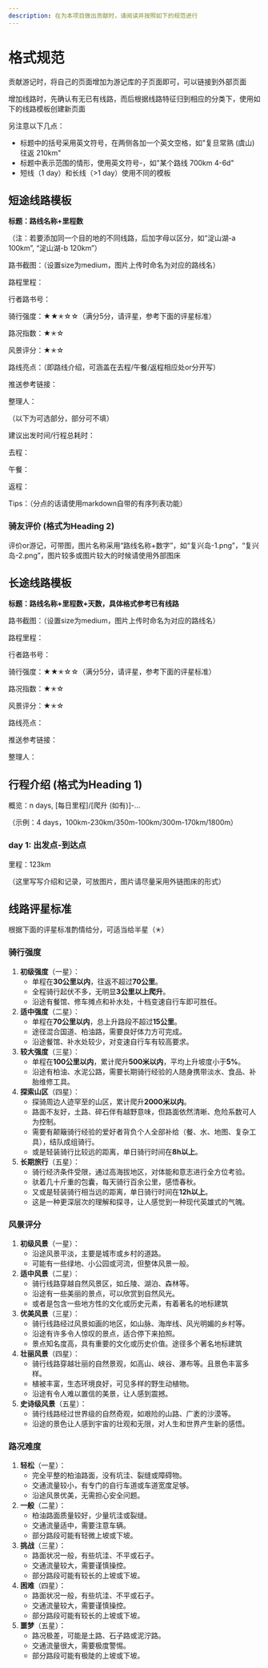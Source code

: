 ```yaml
---
description: 在为本项目做出贡献时，请阅读并按照如下的规范进行
---
```


# 格式规范

贡献游记时，将自己的页面增加为游记库的子页面即可，可以链接到外部页面

增加线路时，先确认有无已有线路，而后根据线路特征归到相应的分类下，使用如下的线路模板创建新页面

另注意以下几点：

* 标题中的括号采用英文符号，在两侧各加一个英文空格，如"复旦常熟 (虞山) 往返 210km"
* 标题中表示范围的情形，使用英文符号-，如"某个路线 700km 4-6d"
* 短线（1 day）和长线（>1 day）使用不同的模板



## 短途线路模板

**标题：路线名称+里程数**

（注：若要添加同一个目的地的不同线路，后加字母以区分，如“淀山湖-a 100km”, “淀山湖-b 120km”）

路书截图：（设置size为medium，图片上传时命名为对应的路线名）

路程里程：

行者路书号：

骑行强度：★★✭☆☆（满分5分，请评星，参考下面的评星标准）

路况指数：★✭☆

风景评分：★✭☆

路线亮点：（即路线介绍，可涵盖在去程/午餐/返程相应处or分开写）

推送参考链接：

整理人：

（以下为可选部分，部分可不填）

建议出发时间/行程总耗时：

去程：

午餐：

返程：

Tips：（分点的话请使用markdown自带的有序列表功能）

### 骑友评价  (格式为Heading 2)

评价or游记，可带图，图片名称采用“路线名称+数字”，如“复兴岛-1.png”，“复兴岛-2.png”，图片较多或图片较大的时候请使用外部图床



## 长途线路模板

**标题：路线名称+里程数+天数，具体格式参考已有线路**

路书截图：（设置size为medium，图片上传时命名为对应的路线名）

路程里程：

行者路书号：

骑行强度：★★✭☆☆（满分5分，请评星，参考下面的评星标准）

路况指数：★✭☆

风景评分：★✭☆

路线亮点：

推送参考链接：

整理人：

## 行程介绍 (格式为Heading 1)

概览：n days, \[每日里程]/\[爬升 (如有)]-...

（示例：4 days，100km-230km/350m-100km/300m-170km/1800m）

### day 1: 出发点-到达点

里程：123km

（这里写写介绍和记录，可放图片，图片请尽量采用外链图床的形式）



## 线路评星标准

根据下面的评星标准酌情给分，可适当给半星（✭）

### 骑行强度

1. **初级强度**（一星）：
   * 单程在**30公里以内**，往返不超过**70公里**。
   * 全程骑行起伏不多，无明显**3公里以上爬升**。
   * 沿途有餐馆、修车摊点和补水处，十档变速自行车即可胜任。
2. **适中强度**（二星）：
   * 单程在**70公里以内**，总上升路段不超过**15公里**。
   * 途径混合国道、柏油路，需要良好体力方可完成。
   * 沿途餐馆、补水处较少，对变速自行车有较高要求。
3. **较大强度**（三星）：
   * 单程在**100公里以内**，累计爬升**500米以内**，平均上升坡度小于**5%**。
   * 沿途有柏油、水泥公路，需要长期骑行经验的人随身携带淡水、食品、补胎维修工具。
4. **探索山区**（四星）：
   * 探骑周边人迹罕至的山区，累计爬升**2000米以内**。
   * 路面不友好，土路、碎石伴有越野意味，但路面依然清晰、危险系数可人为控制。
   * 需要有颠簸骑行经验的爱好者背负个人全部补给（餐、水、地图、复杂工具），结队成组骑行。
   * 或是轻装骑行比较远的距离，单日骑行时间在**8h以上**。
5. **长期旅行**（五星）：
   * 骑行经济条件受限，通过高海拔地区，对体能和意志进行全方位考验。
   * 驮着几十斤重的包囊，每天骑行百余公里，感悟春秋。
   * 又或是轻装骑行相当远的距离，单日骑行时间在**12h以上**。
   * 这是一种更深层次的理解和探寻，让人感觉到一种现代英雄式的气魄。

### 风景评分

1. **初级风景**（一星）：
   * 沿途风景平淡，主要是城市或乡村的道路。
   * 可能有一些绿地、小公园或河流，但整体风景一般。
2. **适中风景**（二星）：
   * 骑行线路穿越自然风景区，如丘陵、湖泊、森林等。
   * 沿途有一些美丽的景点，可以欣赏到自然风光。
   * 或者是包含一些地方性的文化或历史元素，有着著名的地标建筑
3. **优美风景**（三星）：
   * 骑行线路经过风景如画的地区，如山脉、海岸线、风光明媚的乡村等。
   * 沿途有许多令人惊叹的景点，适合停下来拍照。
   * 景点知名度高，具有重要的文化或历史价值。途径多个著名地标建筑
4. **壮丽风景**（四星）：
   * 骑行线路穿越壮丽的自然景观，如高山、峡谷、瀑布等。且景色丰富多样。
   * 植被丰富，生态环境良好，可见多样的野生动植物。
   * 沿途有令人难以置信的美景，让人感到震撼。
5. **史诗级风景**（五星）：
   * 骑行线路经过世界级的自然奇观，如艰险的山路、广袤的沙漠等。
   * 沿途的景色让人感到宇宙的壮观和无限，对人生和世界产生新的感悟。

### 路况难度

1. **轻松**（一星）：
   * 完全平整的柏油路面，没有坑洼、裂缝或障碍物。
   * 交通流量较小，有专门的自行车道或车道宽度足够。
   * 沿途风景优美，无需担心安全问题。
2. **一般**（二星）：
   * 柏油路面质量较好，少量坑洼或裂缝。
   * 交通流量适中，需要注意车辆。
   * 部分路段可能有轻微上坡或下坡。
3. **挑战**（三星）：
   * 路面状况一般，有些坑洼、不平或石子。
   * 交通流量较大，需要谨慎操控。
   * 部分路段可能有较长的上坡或下坡。
4. **困难**（四星）：
   * 路面状况一般，有些坑洼、不平或石子。
   * 交通流量较大，需要谨慎操控。
   * 部分路段可能有较长的上坡或下坡。
5. **噩梦**（五星）：
   * 路况极差，可能是土路、石子路或泥泞路。
   * 交通流量很大，需要极度警惕。
   * 部分路段可能有极陡的上坡或下坡。



